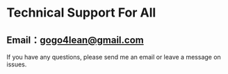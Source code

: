 # Technical Support For All

## Email：gogo4lean@gmail.com

If you have any questions, please send me an email or leave a message on issues.
